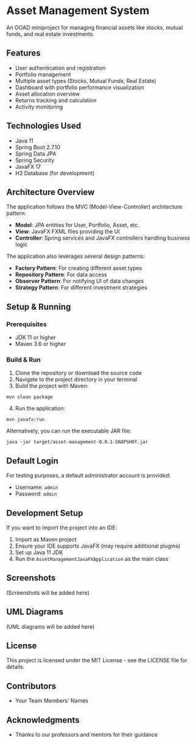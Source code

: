 # Asset Management System

An OOAD miniproject for managing financial assets like stocks, mutual funds, and real estate investments.

## Features

- User authentication and registration
- Portfolio management
- Multiple asset types (Stocks, Mutual Funds, Real Estate)
- Dashboard with portfolio performance visualization
- Asset allocation overview
- Returns tracking and calculation
- Activity monitoring

## Technologies Used

- Java 11
- Spring Boot 2.7.10
- Spring Data JPA
- Spring Security
- JavaFX 17
- H2 Database (for development)

## Architecture Overview

The application follows the MVC (Model-View-Controller) architecture pattern:

- **Model**: JPA entities for User, Portfolio, Asset, etc.
- **View**: JavaFX FXML files providing the UI
- **Controller**: Spring services and JavaFX controllers handling business logic

The application also leverages several design patterns:
- **Factory Pattern**: For creating different asset types
- **Repository Pattern**: For data access
- **Observer Pattern**: For notifying UI of data changes
- **Strategy Pattern**: For different investment strategies

## Setup & Running

### Prerequisites

- JDK 11 or higher
- Maven 3.6 or higher

### Build & Run

1. Clone the repository or download the source code
2. Navigate to the project directory in your terminal
3. Build the project with Maven:

```
mvn clean package
```

4. Run the application:

```
mvn javafx:run
```

Alternatively, you can run the executable JAR file:

```
java -jar target/asset-management-0.0.1-SNAPSHOT.jar
```

## Default Login

For testing purposes, a default administrator account is provided:
- Username: `admin`
- Password: `admin`

## Development Setup

If you want to import the project into an IDE:

1. Import as Maven project
2. Ensure your IDE supports JavaFX (may require additional plugins)
3. Set up Java 11 JDK
4. Run the `AssetManagementJavaFXApplication` as the main class

## Screenshots

(Screenshots will be added here)

## UML Diagrams

(UML diagrams will be added here)

## License

This project is licensed under the MIT License - see the LICENSE file for details.

## Contributors

- Your Team Members' Names

## Acknowledgments

- Thanks to our professors and mentors for their guidance 